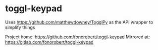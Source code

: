 # toggl-keypad

Uses https://github.com/matthewdowney/TogglPy as the API wrapper to simplify things



Project home: https://github.com/fonorobert/toggl-keypad
Mirrored at: https://gitlab.com/fonorobert/toggl-keypad
